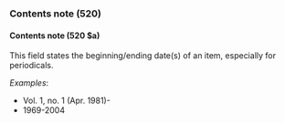 ### Contents note (520)

#### Contents note (520 $a)
This field states the beginning/ending date(s) of an item, especially for periodicals.

_Examples_:

- Vol. 1, no. 1 (Apr. 1981)-
- 1969-2004
